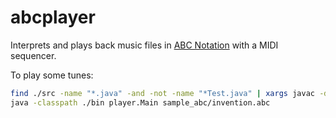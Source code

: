 abcplayer
=========

Interprets and plays back music files in [ABC Notation](https://en.wikipedia.org/wiki/ABC_notation) with a MIDI sequencer.

To play some tunes:

```bash
find ./src -name "*.java" -and -not -name "*Test.java" | xargs javac -d ./bin
java -classpath ./bin player.Main sample_abc/invention.abc
```

